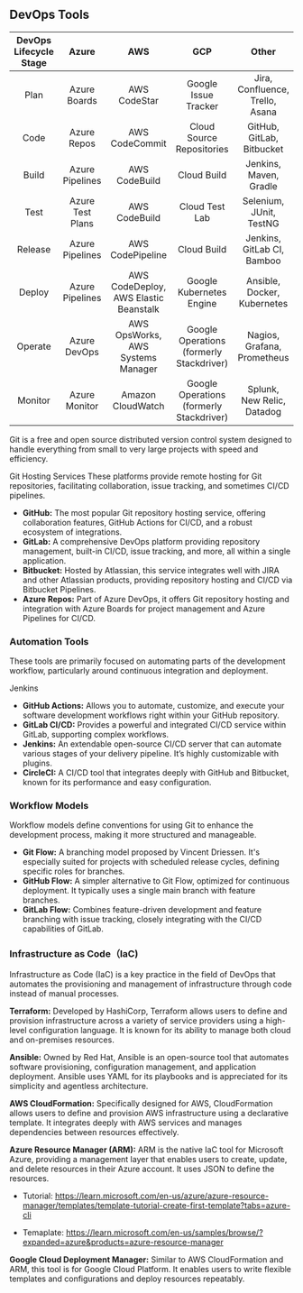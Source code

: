 ## DevOps Tools

| DevOps   Lifecycle Stage |        Azure       |                   AWS                   |                     GCP                    |             Other             |
|:------------------------:|:------------------:|:---------------------------------------:|:------------------------------------------:|:-----------------------------:|
| Plan                     | Azure   Boards     | AWS   CodeStar                          | Google   Issue Tracker                     | Jira,   Confluence, Trello, Asana    |
| Code                     | Azure   Repos      | AWS   CodeCommit                        | Cloud   Source Repositories                | GitHub,   GitLab, Bitbucket   |
| Build                    | Azure   Pipelines  | AWS   CodeBuild                         | Cloud   Build                              | Jenkins,   Maven, Gradle      |
| Test                     | Azure   Test Plans | AWS   CodeBuild                         | Cloud   Test Lab                           | Selenium,   JUnit, TestNG     |
| Release                  | Azure   Pipelines  | AWS   CodePipeline                      | Cloud   Build                              | Jenkins,   GitLab CI, Bamboo  |
| Deploy                   | Azure   Pipelines  | AWS   CodeDeploy, AWS Elastic Beanstalk | Google   Kubernetes Engine                 | Ansible,   Docker, Kubernetes |
| Operate                  | Azure   DevOps     | AWS   OpsWorks, AWS Systems Manager     | Google   Operations (formerly Stackdriver) | Nagios,   Grafana, Prometheus |
| Monitor                  | Azure   Monitor    | Amazon   CloudWatch                     | Google   Operations (formerly Stackdriver) | Splunk, New Relic, Datadog    |

Git is a free and open source distributed version control system designed to handle everything from small to very large projects with speed and efficiency.

Git Hosting Services
These platforms provide remote hosting for Git repositories, facilitating collaboration, issue tracking, and sometimes CI/CD pipelines.

- **GitHub:** The most popular Git repository hosting service, offering collaboration features, GitHub Actions for CI/CD, and a robust ecosystem of integrations.
- **GitLab:** A comprehensive DevOps platform providing repository management, built-in CI/CD, issue tracking, and more, all within a single application.
- **Bitbucket:** Hosted by Atlassian, this service integrates well with JIRA and other Atlassian products, providing repository hosting and CI/CD via Bitbucket Pipelines.
- **Azure Repos:** Part of Azure DevOps, it offers Git repository hosting and integration with Azure Boards for project management and Azure Pipelines for CI/CD.


### Automation Tools
These tools are primarily focused on automating parts of the development workflow, particularly around continuous integration and deployment.

Jenkins
- **GitHub Actions:** Allows you to automate, customize, and execute your software development workflows right within your GitHub repository.
- **GitLab CI/CD:** Provides a powerful and integrated CI/CD service within GitLab, supporting complex workflows.
- **Jenkins:** An extendable open-source CI/CD server that can automate various stages of your delivery pipeline. It’s highly customizable with plugins.
- **CircleCI:** A CI/CD tool that integrates deeply with GitHub and Bitbucket, known for its performance and easy configuration.

### Workflow Models
Workflow models define conventions for using Git to enhance the development process, making it more structured and manageable.
- **Git Flow:** A branching model proposed by Vincent Driessen. It's especially suited for projects with scheduled release cycles, defining specific roles for branches.
- **GitHub Flow:** A simpler alternative to Git Flow, optimized for continuous deployment. It typically uses a single main branch with feature branches.
- **GitLab Flow:** Combines feature-driven development and feature branching with issue tracking, closely integrating with the CI/CD capabilities of GitLab.



### Infrastructure as Code（IaC)

Infrastructure as Code (IaC) is a key practice in the field of DevOps that automates the provisioning and management of infrastructure through code instead of manual processes. 


**Terraform:** Developed by HashiCorp, Terraform allows users to define and provision infrastructure across a variety of service providers using a high-level configuration language. It is known for its ability to manage both cloud and on-premises resources.

**Ansible:** Owned by Red Hat, Ansible is an open-source tool that automates software provisioning, configuration management, and application deployment. Ansible uses YAML for its playbooks and is appreciated for its simplicity and agentless architecture.

**AWS CloudFormation:** Specifically designed for AWS, CloudFormation allows users to define and provision AWS infrastructure using a declarative template. It integrates deeply with AWS services and manages dependencies between resources effectively.

**Azure Resource Manager (ARM):** ARM is the native IaC tool for Microsoft Azure, providing a management layer that enables users to create, update, and delete resources in their Azure account. It uses JSON to define the resources.

- Tutorial: https://learn.microsoft.com/en-us/azure/azure-resource-manager/templates/template-tutorial-create-first-template?tabs=azure-cli

- Temaplate: https://learn.microsoft.com/en-us/samples/browse/?expanded=azure&products=azure-resource-manager

**Google Cloud Deployment Manager:** Similar to AWS CloudFormation and ARM, this tool is for Google Cloud Platform. It enables users to write flexible templates and configurations and deploy resources repeatably.

